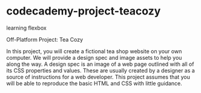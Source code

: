 # codecademy-project-teacozy
learning flexbox

Off-Platform Project: Tea Cozy

In this project, you will create a fictional tea shop website on your own computer.
We will provide a design spec and image assets to help you along the way. A design spec is an image of a web page outlined with all of its CSS properties and values. These are usually created by a designer as a source of instructions for a web developer. This project assumes that you will be able to reproduce the basic HTML and CSS with little guidance.
